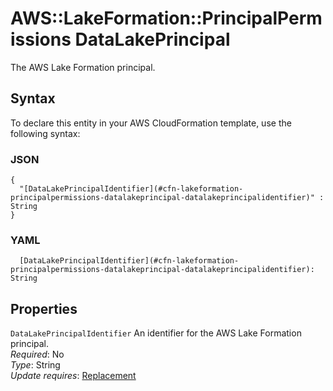 # AWS::LakeFormation::PrincipalPermissions DataLakePrincipal<a name="aws-properties-lakeformation-principalpermissions-datalakeprincipal"></a>

The AWS Lake Formation principal\.

## Syntax<a name="aws-properties-lakeformation-principalpermissions-datalakeprincipal-syntax"></a>

To declare this entity in your AWS CloudFormation template, use the following syntax:

### JSON<a name="aws-properties-lakeformation-principalpermissions-datalakeprincipal-syntax.json"></a>

```
{
  "[DataLakePrincipalIdentifier](#cfn-lakeformation-principalpermissions-datalakeprincipal-datalakeprincipalidentifier)" : String
}
```

### YAML<a name="aws-properties-lakeformation-principalpermissions-datalakeprincipal-syntax.yaml"></a>

```
  [DataLakePrincipalIdentifier](#cfn-lakeformation-principalpermissions-datalakeprincipal-datalakeprincipalidentifier): String
```

## Properties<a name="aws-properties-lakeformation-principalpermissions-datalakeprincipal-properties"></a>

`DataLakePrincipalIdentifier`  <a name="cfn-lakeformation-principalpermissions-datalakeprincipal-datalakeprincipalidentifier"></a>
An identifier for the AWS Lake Formation principal\.  
*Required*: No  
*Type*: String  
*Update requires*: [Replacement](https://docs.aws.amazon.com/AWSCloudFormation/latest/UserGuide/using-cfn-updating-stacks-update-behaviors.html#update-replacement)